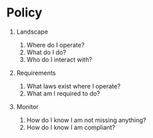 # Policy

1. Landscape
    1. Where do I operate?
    2. What do I do?
    3. Who do I interact with?

2. Requirements
    1. What laws exist where I operate?
    2. What am I required to do?

3. Monitor
    1. How do I know I am not missing anything?
    2. How do I know I am compliant?
    

    
